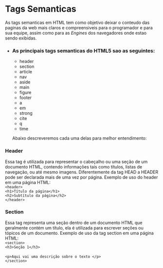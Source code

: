 # Tags Semanticas

As tags semanticas em HTML tem como objetivo deixar o conteudo das paginas da web mais claros e compreensiveis para o programador e para sua equipe, assim como para as *Engines* dos navegadores onde estao sendo exibidas.

* ### As principais tags semanticas do HTML5 sao as seguintes:
  * header
  * section
  * article
  * nav
  * aside
  * main
  * figure
  * footer
  * a
  * em
  * strong
  * cite
  * q
  * time
  
  Abaixo descreveremos cada uma delas para melhor entendimento:
### Header
Essa tag é utilizada para representar o cabeçalho ou uma seção de um documento HTML, contendo informações tais como títulos, listas de navegação, ou até mesmo imagens.
Diferentemente da tag HEAD a HEADER pode ser declarada mais de uma vez por página.
Exemplo de uso do header em uma página HTML:
       <br> `<header>` 
          <br>`<h1>Título da página</h1>`<br>
          `<h2>Subtítulo da página</h2>`
        <br>`</header>`

### Section
Essa tag representa uma seção dentro de um documento HTML que geralmente contém um título, ela é utilizada para escrever seções ou tópicos de um documento. Exemplo de uso da tag section em uma página HTML:
<br>`<section>`
    <br>`<h3>Seção 1</h3>`  
   <br> `<p>Aqui vai uma descrição sobre o texto </p>`
 <br>`</section>`


